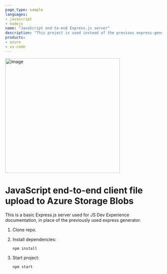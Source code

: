 ```yaml
---
page_type: sample
languages:
- javascript
- nodejs
name: "JavaScript end-to-end Express.js server"
description: "This project is used instead of the previous express-generator."
products:
- azure
- vs-code
---
```

<img width="369" alt="image" src="https://github.com/iArtz/js-e2e-express-server/assets/54107137/2c869439-62e0-4309-a9f9-1de5d1d710c7">

# JavaScript end-to-end client file upload to Azure Storage Blobs

This is a basic Express.js server used for JS Dev Experience documentation, in place of the previously used express generator. 

1. Clone repo.

1. Install dependencies: 

    ```bash
    npm install
    ```

1. Start project: 

    ```bash
    npm start
    ```
